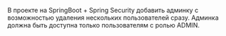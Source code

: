 В проекте на SpringBoot + Spring Security добавить админку с возможностью удаления нескольких пользователей сразу.
Админка должна быть доступна только пользователям с ролью ADMIN.
